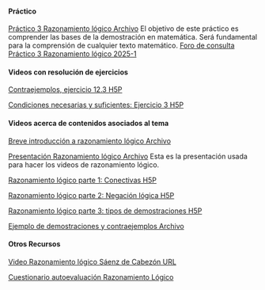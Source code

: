 #### Práctico
 
[Práctico 3 Razonamiento lógico Archivo](https://eva.fing.edu.uy/mod/resource/view.php?id=201265)
El objetivo de este práctico es comprender las bases de la demostración en matemática. Será fundamental para la comprensión de cualquier texto matemático.
 [Foro de consulta Práctico 3 Razonamiento lógico 2025-1](https://eva.fing.edu.uy/mod/forum/view.php?id=218674)
#### Videos con resolución de ejercicios
[Contraejemplos, ejercicio 12.3 H5P](https://eva.fing.edu.uy/mod/h5pactivity/view.php?id=215906)

[Condiciones necesarias y suficientes: Ejercicio 3 H5P](https://eva.fing.edu.uy/mod/h5pactivity/view.php?id=215907)
#### Videos acerca de contenidos asociados al tema

[Breve introducción a razonamiento lógico Archivo](https://eva.fing.edu.uy/mod/resource/view.php?id=201269)
  
[Presentación Razonamiento lógico Archivo](https://eva.fing.edu.uy/mod/resource/view.php?id=201270)
 Esta es la presentación usada para hacer los videos de razonamiento lógico.

[Razonamiento lógico parte 1: Conectivas H5P](https://eva.fing.edu.uy/mod/h5pactivity/view.php?id=215903)

[Razonamiento lógico parte 2: Negación lógica H5P](https://eva.fing.edu.uy/mod/h5pactivity/view.php?id=215904)

[Razonamiento lógico parte 3: tipos de demostraciones H5P](https://eva.fing.edu.uy/mod/h5pactivity/view.php?id=215905)

[Ejemplo de demostraciones y contraejemplos Archivo](https://eva.fing.edu.uy/mod/resource/view.php?id=201275)

#### **Otros Recursos**  

[Video Razonamiento lógico Sáenz de Cabezón URL](https://eva.fing.edu.uy/mod/url/view.php?id=201279)

[Cuestionario autoevaluación Razonamiento Lógico](https://eva.fing.edu.uy/mod/quiz/view.php?id=201280)
